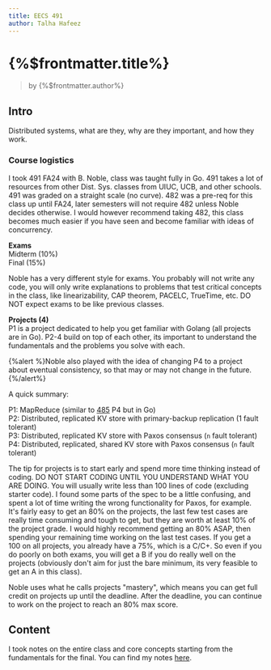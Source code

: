 ```yaml
---
title: EECS 491
author: Talha Hafeez
---
```


# {%$frontmatter.title%}

> by {%$frontmatter.author%}

## Intro

Distributed systems, what are they, why are they important, and how they work.

### Course logistics

I took 491 FA24 with B. Noble, class was taught fully in Go. 491 takes a lot of resources from other Dist. Sys. classes from UIUC, UCB, and other schools. 491 was graded on a straight scale (no curve). 482 was a pre-req for this class up until FA24, later semesters will not require 482 unless Noble decides otherwise. I would however recommend taking 482, this class becomes much easier if you have seen and become familiar with ideas of concurrency.

**Exams**  
Midterm (10%)  
Final (15%)

Noble has a very different style for exams. You probably will not write any code, you will only write explanations to problems that test critical concepts in the class, like linearizability, CAP theorem, PACELC, TrueTime, etc. DO NOT expect exams to be like previous classes.

**Projects (4)**  
P1 is a project dedicated to help you get familiar with Golang (all projects are in Go).
P2-4 build on top of each other, its important to understand the fundamentals and the problems you solve with each.

{%alert %}Noble also played with the idea of changing P4 to a project about eventual consistency, so that may or may not change in the future.{%/alert%}

A quick summary:

P1: MapReduce (similar to [485](/docs/lib/classes/485) P4 but in Go)  
P2: Distributed, replicated KV store with primary-backup replication (1 fault tolerant)  
P3: Distributed, replicated KV store with Paxos consensus (`n` fault tolerant)  
P4: Distributed, replicated, shared KV store with Paxos consensus (`n` fault tolerant)

The tip for projects is to start early and spend more time thinking instead of coding. DO NOT START CODING UNTIL YOU UNDERSTAND WHAT YOU ARE DOING. You will usually write less than 100 lines of code (excluding starter code). I found some parts of the spec to be a little confusing, and spent a lot of time writing the wrong functionality for Paxos, for example. It's fairly easy to get an 80% on the projects, the last few test cases are really time consuming and tough to get, but they are worth at least 10% of the project grade. I would highly recommend getting an 80% ASAP, then spending your remaining time working on the last test cases. If you get a 100 on all projects, you already have a 75%, which is a C/C+. So even if you do poorly on both exams, you will get a B if you do really well on the projects (obviously don't aim for just the bare minimum, its very feasible to get an A in this class).

Noble uses what he calls projects "mastery", which means you can get full credit on projects up until the deadline. After the deadline, you can continue to work on the project to reach an 80% max score.

## Content

I took notes on the entire class and core concepts starting from the fundamentals for the final. You can find my notes [here](491/notes).
